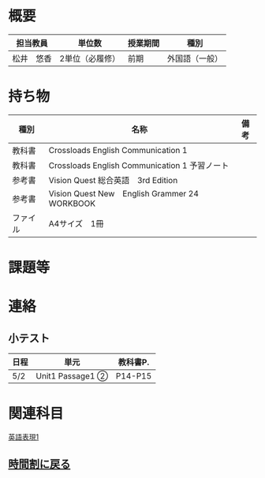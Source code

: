 # 概要
| 担当教員  | 単位数      | 授業期間 | 種別      |
|-------|----------|------|---------|
| 松井　悠香 | 2単位（必履修） | 前期   | 外国語（一般） |
# 持ち物
| 種別   | 名称                                           | 備考 |
|------|----------------------------------------------|----|
| 教科書  | Crossloads English Communication 1           |    |
| 教科書  | Crossloads English Communication 1 予習ノート     |    |
| 参考書  | Vision Quest 総合英語　3rd Edition                |    |
| 参考書  | Vision Quest New　English Grammer 24 WORKBOOK |    |
| ファイル | A4サイズ　1冊                                     |    |
# 課題等

# 連絡

## 小テスト
| 日程  | 単元               | 教科書P.   |
|-----|------------------|---------|
| 5/2 | Unit1 Passage1 ② | P14-P15 |

# 関連科目
[英語表現1](英語表現1.md)

## [時間割に戻る](../時間割.md)